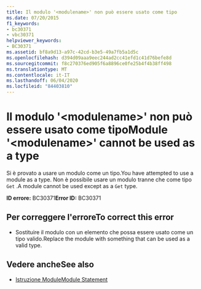 ```yaml
---
title: Il modulo '<modulename>' non può essere usato come tipo
ms.date: 07/20/2015
f1_keywords:
- bc30371
- vbc30371
helpviewer_keywords:
- BC30371
ms.assetid: bf8a9d13-a97c-42cd-b3e5-49a7fb5a1d5c
ms.openlocfilehash: d394d09aaa9eec244ad2cc41efd1c41d76befe8d
ms.sourcegitcommit: f8c270376ed905f6a8896ce0fe25b4f4b38ff498
ms.translationtype: MT
ms.contentlocale: it-IT
ms.lasthandoff: 06/04/2020
ms.locfileid: "84403810"
---
```

# <a name="module-modulename-cannot-be-used-as-a-type"></a><span data-ttu-id="895f9-102">Il modulo '\<modulename>' non può essere usato come tipo</span><span class="sxs-lookup"><span data-stu-id="895f9-102">Module '\<modulename>' cannot be used as a type</span></span>
<span data-ttu-id="895f9-103">Si è provato a usare un modulo come un tipo.</span><span class="sxs-lookup"><span data-stu-id="895f9-103">You have attempted to use a module as a type.</span></span> <span data-ttu-id="895f9-104">Non è possibile usare un modulo tranne che come tipo `Get` .</span><span class="sxs-lookup"><span data-stu-id="895f9-104">A module cannot be used except as a `Get` type.</span></span>  
  
 <span data-ttu-id="895f9-105">**ID errore:** BC30371</span><span class="sxs-lookup"><span data-stu-id="895f9-105">**Error ID:** BC30371</span></span>  
  
## <a name="to-correct-this-error"></a><span data-ttu-id="895f9-106">Per correggere l'errore</span><span class="sxs-lookup"><span data-stu-id="895f9-106">To correct this error</span></span>  
  
- <span data-ttu-id="895f9-107">Sostituire il modulo con un elemento che possa essere usato come un tipo valido.</span><span class="sxs-lookup"><span data-stu-id="895f9-107">Replace the module with something that can be used as a valid type.</span></span>  
  
## <a name="see-also"></a><span data-ttu-id="895f9-108">Vedere anche</span><span class="sxs-lookup"><span data-stu-id="895f9-108">See also</span></span>

- [<span data-ttu-id="895f9-109">Istruzione Module</span><span class="sxs-lookup"><span data-stu-id="895f9-109">Module Statement</span></span>](../language-reference/statements/module-statement.md)
